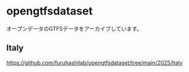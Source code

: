 # opengtfsdataset
オープンデータのGTFSデータをアーカイブしています。

## Italy
https://github.com/furuhashilab/opengtfsdataset/tree/main/2025/italy
